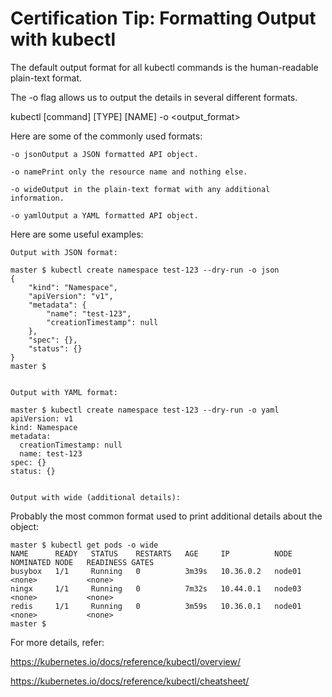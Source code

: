 # Certification Tip: Formatting Output with kubectl

The default output format for all kubectl commands is the human-readable plain-text format.

The -o flag allows us to output the details in several different formats.


kubectl [command] [TYPE] [NAME] -o <output_format>

Here are some of the commonly used formats:


    -o jsonOutput a JSON formatted API object.

    -o namePrint only the resource name and nothing else.

    -o wideOutput in the plain-text format with any additional information.

    -o yamlOutput a YAML formatted API object.

Here are some useful examples:

    Output with JSON format:

    master $ kubectl create namespace test-123 --dry-run -o json
    {
        "kind": "Namespace",
        "apiVersion": "v1",
        "metadata": {
            "name": "test-123",
            "creationTimestamp": null
        },
        "spec": {},
        "status": {}
    }
    master $


    Output with YAML format:

    master $ kubectl create namespace test-123 --dry-run -o yaml
    apiVersion: v1
    kind: Namespace
    metadata:
      creationTimestamp: null
      name: test-123
    spec: {}
    status: {}


    Output with wide (additional details):

Probably the most common format used to print additional details about the object:

    master $ kubectl get pods -o wide
    NAME      READY   STATUS    RESTARTS   AGE     IP          NODE     NOMINATED NODE   READINESS GATES
    busybox   1/1     Running   0          3m39s   10.36.0.2   node01   <none>           <none>
    ningx     1/1     Running   0          7m32s   10.44.0.1   node03   <none>           <none>
    redis     1/1     Running   0          3m59s   10.36.0.1   node01   <none>           <none>
    master $


For more details, refer:

https://kubernetes.io/docs/reference/kubectl/overview/

https://kubernetes.io/docs/reference/kubectl/cheatsheet/